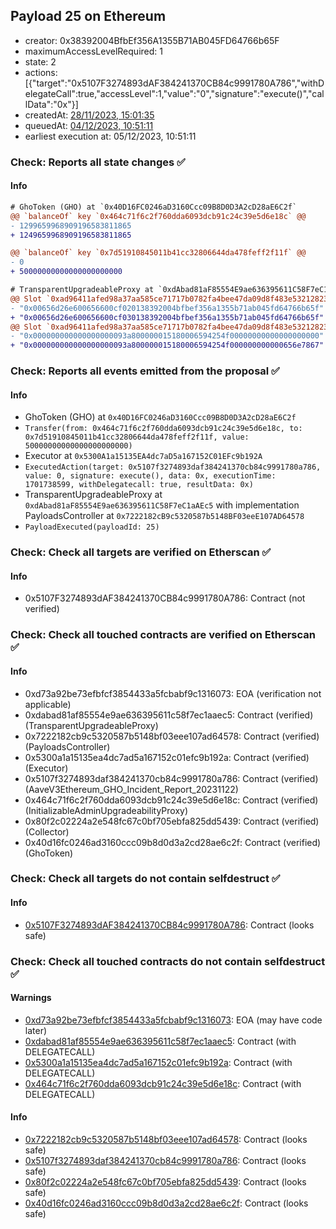 ## Payload 25 on Ethereum

- creator: 0x38392004BfbEf356A1355B71AB045FD64766b65F
- maximumAccessLevelRequired: 1
- state: 2
- actions: [{"target":"0x5107F3274893dAF384241370CB84c9991780A786","withDelegateCall":true,"accessLevel":1,"value":"0","signature":"execute()","callData":"0x"}]
- createdAt: [28/11/2023, 15:01:35](https://etherscan.io/tx/0xda87a506c07a3fa3fd793c5dd3b86e81d446679abaaa19be73e499e68774c0e9)
- queuedAt: [04/12/2023, 10:51:11](https://etherscan.io/tx/0x7768668db61fbfba6ecdb605754b2a028a4110c75aa21188488a41f26a554475)
- earliest execution at: 05/12/2023, 10:51:11

### Check: Reports all state changes :white_check_mark:

#### Info


```diff
# GhoToken (GHO) at `0x40D16FC0246aD3160Ccc09B8D0D3A2cD28aE6C2f`
@@ `balanceOf` key `0x464c71f6c2f760dda6093dcb91c24c39e5d6e18c` @@
- 1299659968909196583811865
+ 1249659968909196583811865

@@ `balanceOf` key `0x7d51910845011b41cc32806644da478feff2f11f` @@
- 0
+ 50000000000000000000000

```

```diff
# TransparentUpgradeableProxy at `0xdAbad81aF85554E9ae636395611C58F7eC1aAEc5` with implementation PayloadsController at `0x7222182cB9c5320587b5148BF03eeE107AD64578`
@@ Slot `0xad96411afed98a37aa585ce71717b0782fa4bee47da09d8f483e532128238611` @@
- "0x00656d26e600656600cf020138392004bfbef356a1355b71ab045fd64766b65f"
+ "0x00656d26e600656600cf030138392004bfbef356a1355b71ab045fd64766b65f"
@@ Slot `0xad96411afed98a37aa585ce71717b0782fa4bee47da09d8f483e532128238612` @@
- "0x000000000000000000093a800000015180006594254f00000000000000000000"
+ "0x000000000000000000093a800000015180006594254f000000000000656e7867"
```


### Check: Reports all events emitted from the proposal :white_check_mark:

#### Info

- GhoToken (GHO) at `0x40D16FC0246aD3160Ccc09B8D0D3A2cD28aE6C2f`
- `Transfer(from: 0x464c71f6c2f760dda6093dcb91c24c39e5d6e18c, to: 0x7d51910845011b41cc32806644da478feff2f11f, value: 50000000000000000000000)`
- Executor at `0x5300A1a15135EA4dc7aD5a167152C01EFc9b192A`
- `ExecutedAction(target: 0x5107f3274893daf384241370cb84c9991780a786, value: 0, signature: execute(), data: 0x, executionTime: 1701738599, withDelegatecall: true, resultData: 0x)`
- TransparentUpgradeableProxy at `0xdAbad81aF85554E9ae636395611C58F7eC1aAEc5` with implementation PayloadsController at `0x7222182cB9c5320587b5148BF03eeE107AD64578`
- `PayloadExecuted(payloadId: 25)`

### Check: Check all targets are verified on Etherscan :white_check_mark:

#### Info

- 0x5107F3274893dAF384241370CB84c9991780A786: Contract (not verified)

### Check: Check all touched contracts are verified on Etherscan :white_check_mark:

#### Info

- 0xd73a92be73efbfcf3854433a5fcbabf9c1316073: EOA (verification not applicable)
- 0xdabad81af85554e9ae636395611c58f7ec1aaec5: Contract (verified) (TransparentUpgradeableProxy)
- 0x7222182cb9c5320587b5148bf03eee107ad64578: Contract (verified) (PayloadsController)
- 0x5300a1a15135ea4dc7ad5a167152c01efc9b192a: Contract (verified) (Executor)
- 0x5107f3274893daf384241370cb84c9991780a786: Contract (verified) (AaveV3Ethereum_GHO_Incident_Report_20231122)
- 0x464c71f6c2f760dda6093dcb91c24c39e5d6e18c: Contract (verified) (InitializableAdminUpgradeabilityProxy)
- 0x80f2c02224a2e548fc67c0bf705ebfa825dd5439: Contract (verified) (Collector)
- 0x40d16fc0246ad3160ccc09b8d0d3a2cd28ae6c2f: Contract (verified) (GhoToken)

### Check: Check all targets do not contain selfdestruct :white_check_mark:

#### Info

- [0x5107F3274893dAF384241370CB84c9991780A786](https://etherscan.io/address/0x5107F3274893dAF384241370CB84c9991780A786): Contract (looks safe)

### Check: Check all touched contracts do not contain selfdestruct :white_check_mark:

#### Warnings

- [0xd73a92be73efbfcf3854433a5fcbabf9c1316073](https://etherscan.io/address/0xd73a92be73efbfcf3854433a5fcbabf9c1316073): EOA (may have code later)
- [0xdabad81af85554e9ae636395611c58f7ec1aaec5](https://etherscan.io/address/0xdabad81af85554e9ae636395611c58f7ec1aaec5): Contract (with DELEGATECALL)
- [0x5300a1a15135ea4dc7ad5a167152c01efc9b192a](https://etherscan.io/address/0x5300a1a15135ea4dc7ad5a167152c01efc9b192a): Contract (with DELEGATECALL)
- [0x464c71f6c2f760dda6093dcb91c24c39e5d6e18c](https://etherscan.io/address/0x464c71f6c2f760dda6093dcb91c24c39e5d6e18c): Contract (with DELEGATECALL)

#### Info

- [0x7222182cb9c5320587b5148bf03eee107ad64578](https://etherscan.io/address/0x7222182cb9c5320587b5148bf03eee107ad64578): Contract (looks safe)
- [0x5107f3274893daf384241370cb84c9991780a786](https://etherscan.io/address/0x5107f3274893daf384241370cb84c9991780a786): Contract (looks safe)
- [0x80f2c02224a2e548fc67c0bf705ebfa825dd5439](https://etherscan.io/address/0x80f2c02224a2e548fc67c0bf705ebfa825dd5439): Contract (looks safe)
- [0x40d16fc0246ad3160ccc09b8d0d3a2cd28ae6c2f](https://etherscan.io/address/0x40d16fc0246ad3160ccc09b8d0d3a2cd28ae6c2f): Contract (looks safe)

